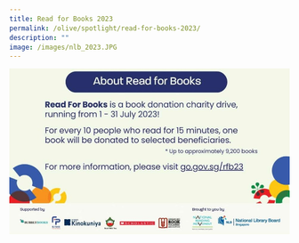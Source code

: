```yaml
---
title: Read for Books 2023
permalink: /olive/spotlight/read-for-books-2023/
description: ""
image: /images/nlb_2023.JPG
---
```

![](/images/nlb_2023_2.JPG)